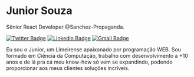 # Junior Souza

Sênior React Developer @Sanchez-Propaganda.

[![Twitter Badge](https://img.shields.io/badge/-@dieegosf-6633cc?style=flat-square&labelColor=6633cc&logo=twitter&logoColor=white&link=https://twitter.com/jsouzaDEV)](https://twitter.com/jsouzaDEV) 
[![Linkedin Badge](https://img.shields.io/badge/-Diego%20Fernandes-6633cc?style=flat-square&logo=Linkedin&logoColor=white&link=https://www.linkedin.com/in/jsouzaso)](https://www.linkedin.com/in/jsouzaso) 
[![Gmail Badge](https://img.shields.io/badge/-diego.schell.f@gmail.com-6633cc?style=flat-square&logo=Gmail&logoColor=white&link=mailto:js694506@gmail.com)](mailto:js694506@gmail.com)

Eu sou o Junior, um Limeirense apaixonado por programação WEB. Sou formado em Ciência da Computação, trabalho com desenvolvimento a +10 anos e de lá pra cá meu know-how só vem se expandindo, podendo proporcionar aos meus clientes soluções incríveis.
